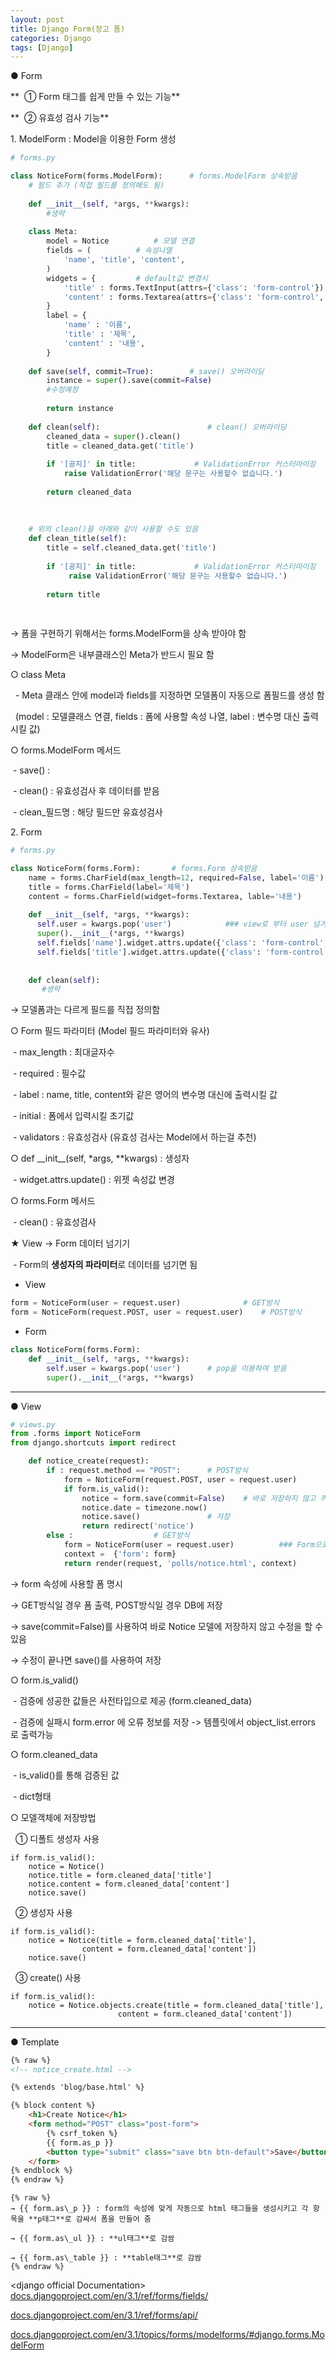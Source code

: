 ```yaml
---
layout: post
title: Django Form(장고 폼)
categories: Django
tags: [Django]
---
```


● Form

**  ① Form 태그를 쉽게 만들 수 있는 기능**

**  ② 유효성 검사 기능**

1\. ModelForm : Model을 이용한 Form 생성

```python
# forms.py

class NoticeForm(forms.ModelForm):		# forms.ModelForm 상속받음
    # 필드 추가 (직접 필드를 정의해도 됨)
    
    def __init__(self, *args, **kwargs):
        #생략
    
    class Meta:
        model = Notice			# 모델 연결
        fields = (			# 속성나열
            'name', 'title', 'content',
        )
        widgets = {			# default값 변경시
            'title' : forms.TextInput(attrs={'class': 'form-control'}),
            'content' : forms.Textarea(attrs={'class': 'form-control', 'rows': 10}),
        }
        label = {
            'name' : '이름',
            'title' : '제목',
            'content' : '내용',  
        }
      
    def save(self, commit=True):		# save() 오버라이딩
        instance = super().save(commit=False)
        #수정예정
        
        return instance
    
    def clean(self):						# clean() 오버라이딩
        cleaned_data = super().clean()
        title = cleaned_data.get('title')
        
        if '[공지]' in title:				# ValidationError 커스터마이징
            raise ValidationError('해당 문구는 사용할수 없습니다.')
        
        return cleaned_data
        
    
    
    # 위의 clean()을 아래와 같이 사용할 수도 있음
    def clean_title(self):
        title = self.cleaned_data.get('title')
        
        if '[공지]' in title:				# ValidationError 커스터마이징
             raise ValidationError('해당 문구는 사용할수 없습니다.')
    
        return title
        
        
```

→ 폼을 구현하기 위해서는 forms.ModelForm을 상속 받아야 함

→ ModelForm은 내부클래스인 Meta가 반드시 필요 함

○ class Meta

  - Meta 클래스 안에 model과 fields를 지정하면 모델폼이 자동으로 폼필드를 생성 함

  (model : 모델클래스 연결, fields : 폼에 사용할 속성 나열, label : 변수명 대신 출력시킬 값)

○ forms.ModelForm 메서드

 - save() :

 - clean() : 유효성검사 후 데이터를 받음

 - clean\_필드명 : 해당 필드만 유효성검사

2\. Form

```python
# forms.py

class NoticeForm(forms.Form):		# forms.Form 상속받음
    name = forms.CharField(max_length=12, required=False, label='이름')
    title = forms.CharField(label='제목')
    content = forms.CharField(widget=forms.Textarea, lable='내용')      
    
    def __init__(self, *args, **kwargs):
      self.user = kwargs.pop('user')			### view로 부터 user 넘겨받기
      super().__init__(*args, **kwargs)
      self.fields['name'].widget.attrs.update({'class': 'form-control', 'value' : self.user.first_name})
      self.fields['title'].widget.attrs.update({'class': 'form-control'})
      
      
    def clean(self):
       #생략
```

→ 모델폼과는 다르게 필드를 직접 정의함

○ Form 필드 파라미터 (Model 필드 파라미터와 유사)

 - max\_length : 최대글자수

 - required : 필수값

 - label : name, title, content와 같은 영어의 변수명 대신에 출력시킬 값

 - initial : 폼에서 입력시킬 초기값

 - validators : 유효성검사 (유효성 검사는 Model에서 하는걸 추천)

○ def \_\_init\_\_(self, \*args, \*\*kwargs) : 생성자

 - widget.attrs.update() : 위젯 속성값 변경

○ forms.Form 메서드

 - clean() : 유효성검사

★ View -> Form 데이터 넘기기

 - Form의 **생성자의 파라미터**로 데이터를 넘기면 됨

+ View

```python
form = NoticeForm(user = request.user)				# GET방식
form = NoticeForm(request.POST, user = request.user) 	# POST방식
```

+ Form

```python
class NoticeForm(forms.Form):
    def __init__(self, *args, **kwargs):
        self.user = kwargs.pop('user')		# pop을 이용하여 받음	
        super().__init__(*args, **kwargs)
```

---

● View

```python
# views.py
from .forms import NoticeForm
from django.shortcuts import redirect

    def notice_create(request):
        if : request.method == "POST":		# POST방식
            form = NoticeForm(request.POST, user = request.user)
            if form.is_valid():
                notice = form.save(commit=False)	# 바로 저장하지 않고 꺼내와서 수정함
                notice.date = timezone.now()
                notice.save()				# 저장
                return redirect('notice')
        else : 					# GET방식
            form = NoticeForm(user = request.user)			### Form으로 user 매개변수 넘기기
            context =  {'form': form}
            return render(request, 'polls/notice.html', context)
```

→ form 속성에 사용할 폼 명시

→ GET방식일 경우 폼 출력, POST방식일 경우 DB에 저장

→ save(commit=False)를 사용하여 바로 Notice 모델에 저장하지 않고 수정을 할 수 있음

→ 수정이 끝나면 save()를 사용하여 저장

○ form.is\_valid()

 - 검증에 성공한 값들은 사전타입으로 제공 (form.cleaned\_data)

 - 검증에 실패시 form.error 에 오류 정보를 저장 -> 템플릿에서  object_list.errors  로 출력가능

○ form.cleaned\_data

 - is\_valid()를 통해 검증된 값

 - dict형태

○ 모델객체에 저장방법

  ① 디폴트 생성자 사용

```
if form.is_valid():
    notice = Notice()
    notice.title = form.cleaned_data['title']
    notice.content = form.cleaned_data['content']
    notice.save()
```

  ② 생성자 사용

```
if form.is_valid():
    notice = Notice(title = form.cleaned_data['title'],
    			content = form.cleaned_data['content'])
    notice.save()
```

  ③ create() 사용

```
if form.is_valid():
    notice = Notice.objects.create(title = form.cleaned_data['title'],
    					content = form.cleaned_data['content'])
```

---

● Template

```html
{% raw %}
<!-- notice_create.html -->

{% extends 'blog/base.html' %}

{% block content %}
    <h1>Create Notice</h1>
    <form method="POST" class="post-form">
        {% csrf_token %}
        {{ form.as_p }}
        <button type="submit" class="save btn btn-default">Save</button>
    </form>
{% endblock %}
{% endraw %}
```

```
{% raw %}
→ {{ form.as\_p }} : form의 속성에 맞게 자동으로 html 태그들을 생성시키고 각 항목을 **p태그**로 감싸서 폼을 만들어 줌

→ {{ form.as\_ul }} : **ul태그**로 감쌈

→ {{ form.as\_table }} : **table태그**로 감쌈
{% endraw %}
```



\<django official Documentation>  
[docs.djangoproject.com/en/3.1/ref/forms/fields/](https://docs.djangoproject.com/en/3.1/ref/forms/fields/)

[docs.djangoproject.com/en/3.1/ref/forms/api/](https://docs.djangoproject.com/en/3.1/ref/forms/api/)

[docs.djangoproject.com/en/3.1/topics/forms/modelforms/#django.forms.ModelForm](http://docs.djangoproject.com/en/3.1/topics/forms/modelforms/#django.forms.ModelForm)
